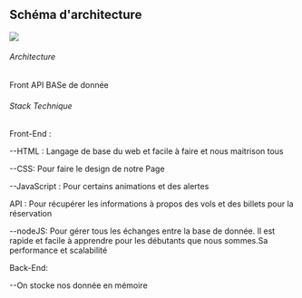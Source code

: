 <h2>Schéma d'architecture</h2>
<img src="SchemaBDD2.png">




###### Architecture ######

Front API BASe de donnée


###### Stack Technique #####

Front-End :

--HTML : Langage de base du web et facile à faire et nous maitrison tous

--CSS: Pour faire le design de notre Page

--JavaScript : Pour certains animations et des alertes


API : Pour récupérer les informations à propos des vols et des billets pour la réservation

--nodeJS: Pour gérer tous les échanges entre la base de donnée. Il est rapide et facile à apprendre pour les débutants que nous sommes.Sa performance et scalabilité

Back-End:

--On stocke nos donnée en mémoire